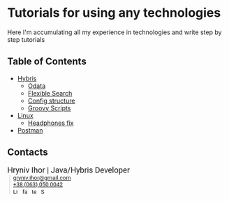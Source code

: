 # Tutorials for using any technologies
 Here I'm accumulating all my experience in technologies and write step by step tutorials

## Table of Contents
<!-- MarkdownTOC -->
- [Hybris]()
  - [Odata](Hybris/Odata/Odata.md)
  - [Flexible Search](Hybris/FlexibleSearch/FlexibleSearch.md)
  - [Config structure](Hybris/Config/Config.md)
  - [Groovy Scripts](Hybris/groovy/README.md)
- [Linux]()
  - [Headphones fix](Linux/Headphone.md)
- [Postman](Postman/Postman.md)

## Contacts


<div style="font-family:Roboto,RobotoDraft,Helvetica,Arial,sans-serif;font-size:13px;" target="_blank">
<div style="font-size:18px;font-color:#003290">Hryniv Ihor | Java/Hybris Developer</div>
<div style="margin:0 0 0 0.8ex;border-left:1px solid rgb(204,204,204);padding-left:1ex;font-color:#6fa8dc">
            <a href="mailto:gryniv.ihor@gmail.com" title="Email" target="_blank" >
                gryniv.ihor@gmail.com</a><br>
            <a href="tel:+380630500042" title="Phone number" target="_blank">
                +38 (063) 050 0042</a><br>
            <a href="https://www.linkedin.com/in/gryniv-ihor/" title="LinkedIn" style="margin-right:5px" target="_blank">
               <img src="https://www.getmailspring.com/signature-assets/linkedin.gif" alt="LinkedIn" style="vertical-align:middle;border:0 none" width="13" height="13"></a>
            <a href="https://www.facebook.com/Gryniv.Ihor" title="facebook" style="margin-right:5px" target="_blank">
                <img src="https://www.facebook.com/images/fb_icon_325x325.png" alt="facebook" style="vertical-align:middle;border:0 none" width="13" height="13"></a>
            <a href="https://t.me/Doctors42" title="telegram" style="margin-right:5px" target="_blank">
                <img src="https://web.telegram.org/img/logo_share.png" alt="telegram" style="vertical-align:middle;border:0 none" width="13" height="13"></a>
            <a href="https://join.skype.com/invite/p2VDhxUs17SQ" title="Skype" style="margin-right:5px" target="_blank" >
                <img src="https://join.secure.skypeassets.com/static/14.207/images/icons/favicon.ico" alt="Skype" style="vertical-align:middle;border:0 none" width="13" height="13"></a>
    </div>
</div>